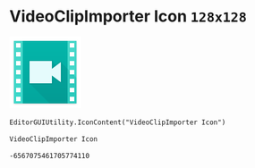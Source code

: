 # VideoClipImporter Icon `128x128`
<img src="/img/VideoClipImporter%20Icon.png" width=128 height=128>

``` CSharp
EditorGUIUtility.IconContent("VideoClipImporter Icon")
```
```
VideoClipImporter Icon
```
```
-6567075461705774110
```
